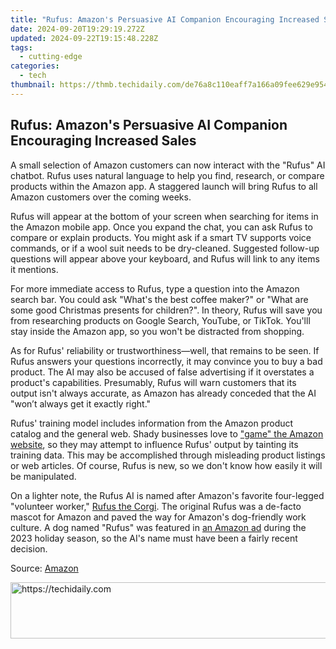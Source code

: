 ```yaml
---
title: "Rufus: Amazon's Persuasive AI Companion Encouraging Increased Sales"
date: 2024-09-20T19:29:19.272Z
updated: 2024-09-22T19:15:48.228Z
tags:
  - cutting-edge
categories:
  - tech
thumbnail: https://thmb.techidaily.com/de76a8c110eaff7a166a09fee629e954d26d490c5f1eecc48133ce74b4cc31e3.jpg
---
```


## Rufus: Amazon's Persuasive AI Companion Encouraging Increased Sales

A small selection of Amazon customers can now interact with the "Rufus" AI chatbot. Rufus uses natural language to help you find, research, or compare products within the Amazon app. A staggered launch will bring Rufus to all Amazon customers over the coming weeks.

 Rufus will appear at the bottom of your screen when searching for items in the Amazon mobile app. Once you expand the chat, you can ask Rufus to compare or explain products. You might ask if a smart TV supports voice commands, or if a wool suit needs to be dry-cleaned. Suggested follow-up questions will appear above your keyboard, and Rufus will link to any items it mentions.

 For more immediate access to Rufus, type a question into the Amazon search bar. You could ask "What's the best coffee maker?" or "What are some good Christmas presents for children?". In theory, Rufus will save you from researching products on Google Search, YouTube, or TikTok. You'lll stay inside the Amazon app, so you won't be distracted from shopping.

 As for Rufus' reliability or trustworthiness—well, that remains to be seen. If Rufus answers your questions incorrectly, it may convince you to buy a bad product. The AI may also be accused of false advertising if it overstates a product's capabilities. Presumably, Rufus will warn customers that its output isn't always accurate, as Amazon has already conceded that the AI "won’t always get it exactly right."

 Rufus' training model includes information from the Amazon product catalog and the general web. Shady businesses love to ["game" the Amazon website](https://extra-approaches.techidaily.com/2024-approved-peering-into-pitfalls-a-deep-dive-into-vr-shortcomings/), so they may attempt to influence Rufus' output by tainting its training data. This may be accomplished through misleading product listings or web articles. Of course, Rufus is new, so we don't know how easily it will be manipulated.

 On a lighter note, the Rufus AI is named after Amazon's favorite four-legged "volunteer worker," [Rufus the Corgi](https://www.amazon.com/gp/help/customer/display.html?nodeId=3711811&tag=hotoge-20&ascsubtag=UUhtgUeUpU2001881&asc%5Frefurl=https%3A%2F%2Fwww.howtogeek.com%2Famazons-rufus-chatbot%2F&asc%5Fcampaign=Short-Term). The original Rufus was a de-facto mascot for Amazon and paved the way for Amazon's dog-friendly work culture. A dog named "Rufus" was featured in [an Amazon ad](https://www.youtube.com/watch?v=tpR7G5KIJWs) during the 2023 holiday season, so the AI's name must have been a fairly recent decision.

 Source: [Amazon](https://www.aboutamazon.com/news/retail/amazon-rufus)

<ins class="adsbygoogle"
     style="display:block"
     data-ad-format="autorelaxed"
     data-ad-client="ca-pub-7571918770474297"
     data-ad-slot="1223367746"></ins>

<ins class="adsbygoogle"
     style="display:block"
     data-ad-client="ca-pub-7571918770474297"
     data-ad-slot="8358498916"
     data-ad-format="auto"
     data-full-width-responsive="true"></ins>



<!-- affiliate ads begin -->
<a href="https://aligracehair.sjv.io/c/5597632/1925489/19272" target="_top" id="1925489">
  <img src="//a.impactradius-go.com/display-ad/19272-1925489" border="0" alt="https://techidaily.com" width="728" height="90"/>
</a>
<img height="0" width="0" src="https://aligracehair.sjv.io/i/5597632/1925489/19272" style="position:absolute;visibility:hidden;" border="0" />
<!-- affiliate ads end -->

